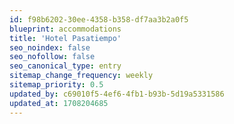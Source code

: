```yaml
---
id: f98b6202-30ee-4358-b358-df7aa3b2a0f5
blueprint: accommodations
title: 'Hotel Pasatiempo'
seo_noindex: false
seo_nofollow: false
seo_canonical_type: entry
sitemap_change_frequency: weekly
sitemap_priority: 0.5
updated_by: c69010f5-4ef6-4fb1-b93b-5d19a5331586
updated_at: 1708204685
---
```

